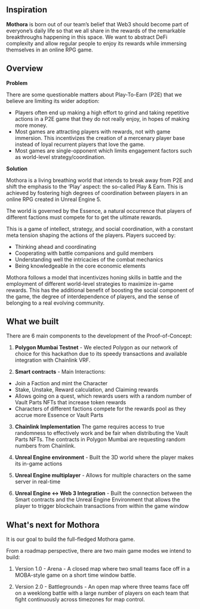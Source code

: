 ## Inspiration

**Mothora** is born out of our team’s belief that Web3 should become part of everyone’s daily life so that we all share in the rewards of the remarkable breakthroughs happening in this space. We want to abstract DeFi complexity and allow regular people to enjoy its rewards while immersing themselves in an online RPG game.

## Overview

**Problem**

There are some questionable matters about Play-To-Earn (P2E) that we believe are limiting its wider adoption:

- Players often end up making a high effort to grind and taking repetitive actions in a P2E game that they do not really enjoy, in hopes of making more money.
- Most games are attracting players with rewards, not with game immersion. This incentivizes the creation of a mercenary player base instead of loyal recurrent players that love the game.
- Most games are single-opponent which limits engagement factors such as world-level strategy/coordination.

**Solution**

Mothora is a living breathing world that intends to break away from P2E and shift the emphasis to the ‘Play’ aspect: the so-called Play & Earn. This is achieved by fostering high degrees of coordination between players in an online RPG created in Unreal Engine 5.

The world is governed by the Essence, a natural occurrence that players of different factions must compete for to get the ultimate rewards.

This is a game of intellect, strategy, and social coordination, with a constant meta tension shaping the actions of the players. Players succeed by:

- Thinking ahead and coordinating
- Cooperating with battle companions and guild members
- Understanding well the intricacies of the combat mechanics
- Being knowledgeable in the core economic elements

Mothora follows a model that incentivizes honing skills in battle and the employment of different world-level strategies to maximize in-game rewards. This has the additional benefit of boosting the social component of the game, the degree of interdependence of players, and the sense of belonging to a real evolving community.

## What we built

There are 6 main components to the development of the Proof-of-Concept:

1. **Polygon Mumbai Testnet** - We elected Polygon as our network of choice for this hackathon due to its speedy transactions and available integration with Chainlink VRF.

2. **Smart contracts** - Main Interactions:

- Join a Faction and mint the Character
- Stake, Unstake, Reward calculation, and Claiming rewards
- Allows going on a quest, which rewards users with a random number of Vault Parts NFTs that increase token rewards
- Characters of different factions compete for the rewards pool as they accrue more Essence or Vault Parts

3. **Chainlink Implementation** The game requires access to true randomness to effectively work and be fair when distributing the Vault Parts NFTs. The contracts in Polygon Mumbai are requesting random numbers from Chainlink.

4. **Unreal Engine environment** - Built the 3D world where the player makes its in-game actions

5. **Unreal Engine multiplayer** - Allows for multiple characters on the same server in real-time

6. **Unreal Engine <-> Web 3 Integration** - Built the connection between the Smart contracts and the Unreal Engine Environment that allows the player to trigger blockchain transactions from within the game window

## What's next for Mothora

It is our goal to build the full-fledged Mothora game.

From a roadmap perspective, there are two main game modes we intend to build:

1. Version 1.0 - Arena - A closed map where two small teams face off in a MOBA-style game on a short time window battle.

2. Version 2.0 - Battlegrounds - An open map where three teams face off on a weeklong battle with a large number of players on each team that fight continuously across timezones for map control.
